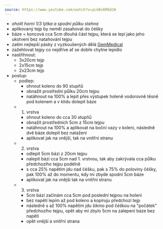 ```yaml
---
source: https://www.youtube.com/watch?v=yLkBs6R8dJA
---
```

- _oholit horní 1/3 lýtka a spodní půlku stehna_
- aplikovaný tejp by neměl zasahovat do čéšky
- báze = koncová cca 5cm dlouhá část tejpu, která se lepí jako jeho ukotvení bez natahování tejpu
- zatím nejlepší pásky z vyzkoušených dělá [GemMedical](https://gemmedical.cz/kineziologicke-tejpy-/131-bavlneny-tejp-5cm-x-5m.html#/14-barva-modra)
- zažehlovat tejpy co nejdříve ať se dobře chytne lepidlo
- nastřihnout:
	- 3x20cm tejp
	- 2x15cm tejp
	- 2x23cm tejp
- postup:
	- podlep:
		- ohnout koleno do 90 stupňů
		- obnažit prostřední půlku 20cm tejpu
		- natáhnout na 100% a lepit přes výstupek holeně vodorovně těsně pod kolenem a v klidu dolepit báze
	- 1. vrstva
		- ohnout koleno do cca 30 stupňů
		- obnažit prostředních 5cm z 15cm tejpu
		- natáhnout na 100% a aplikovat na boční vazy v koleni, následně dvě báze dolepit bez natažení
		- aplikovat jak na vnější, tak na vnitřní stranu
	- 2. vrstva
		- odlepit 5cm bázi z 20cm tejpu
		- nalepit bázi cca 5cm nad 1. vrstvou, tak aby zakrývala cca půlku předchozího tejpu podélně
		- s cca 25% napětím jdu nad čéšku, pak s 75% do poloviny čéšky, pak 100% až do momentu, kdy mi zbyde spodní 5cm báze
		- aplikovat jak na vnějši tak na vnitřní stranu
	- 3. vrstva
		- 5cm bázi začínám cca 5cm pod poslední tejpou na holeni
		- bez napětí lepím až pod koleno a kopíruju předchozí tejp
		- následně s až 100% napětím jdu šikmo pod čéškou na "počátek" předchozího tejpu, opět aby mi zbylo 5cm na zalepení báze bez napětí
		- opět vnější a vnitřní strana
